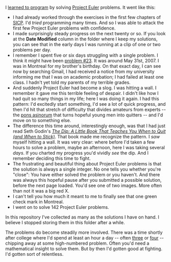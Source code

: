 I [learned to program](www.theatlantic.com/technology/archive/2011/06/how-i-failed-failed-and-finally-succeeded-at-learning-how-to-code/239855/) by solving [Project Euler](http://projecteuler.net/) problems. It went like this:

- I had already worked through the exercises in the first few chapters of [SICP](http://mitpress.mit.edu/sicp/). I'd _tried_ programming many times. And so I was able to attack the first few Project Euler problems with confidence.
- I made surprisingly steady progress on the next twenty or so. If you look at the **Date Modified** column in the folder where I keep my solutions, you can see that in the early days I was running at a clip of one or two problems per day.
- I remember I spent five or six days struggling with a single problem. I think it might have been [problem #23](http://projecteuler.net/problem=23). It was around May 31st, 2007. I was in Montreal for my brother's birthday. On that exact day, I can see now by searching Gmail, I had received a notice from my university informing me that I was on academic probation; I had failed at least one class. I hadn't yet told my parents of my terrible grades.
- And suddenly Project Euler had become a slog. I was hitting a wall. I remember it gave me this terrible feeling of despair. I didn't like how I had quit so many things in my life; here I was doing it again. I had this pattern: I'd excitedly start something, I'd see a lot of quick progress, and then I'd hit that stretch of difficulty that divides amateurs from experts -- the [pons asinorum](http://en.wikipedia.org/wiki/Pons_asinorum) that turns hopeful young men into quitters -- and I'd move on to something else.
- The difference this time around, interestingly enough, was that I had just read Seth Godin's [*The Dip: A Little Book That Teaches You When to Quit (and When to Stick)*](http://www.amazon.com/The-Dip-Little-Teaches-Stick/dp/1591841666). That book made me recognize the pattern. I _saw_ myself hitting a wall. It was very clear: where before I'd taken a few hours to solve a problem, maybe an afternoon, here I was taking several _days_. If you charted my progress you'd vividly _see_ the dip. And I remember deciding this time to fight.
- The frustrating and beautiful thing about Project Euler problems is that the solution is always a single integer. No one tells you whether you're "close": You have either solved the problem or you haven't. And there was always this hopeful pause after you submitted a possible solution, before the next page loaded. You'd see one of two images. More often than not it was a big red X.
- I can't tell you how much it meant to me to finally see that one green check mark in Montreal.
- I went on to solve 142 Project Euler problems.

In this repository I've collected as many as the solutions I have on hand. I believe I stopped storing them in this folder after a while.

The problems do become steadily more involved. There was a time shortly after college where I'd spend at least an hour a day -- often [three](http://jsomers.net/blog/project-euler-problem-191-or-how-i-learned-to-stop-counting-and-love-induction) or [four](http://jsomers.net/blog/pe-oeis) -- chipping away at some high-numbered problem. Often you'd need a mathematical insight to solve them. But by then I'd gotten good at fighting. I'd gotten sort of relentless.
